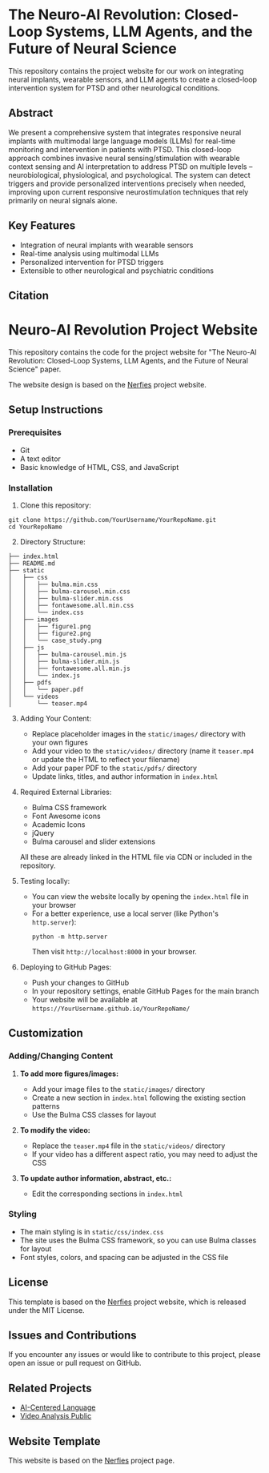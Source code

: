 # The Neuro-AI Revolution: Closed-Loop Systems, LLM Agents, and the Future of Neural Science

This repository contains the project website for our work on integrating neural implants, wearable sensors, and LLM agents to create a closed-loop intervention system for PTSD and other neurological conditions.

## Abstract

We present a comprehensive system that integrates responsive neural implants with multimodal large language models (LLMs) for real-time monitoring and intervention in patients with PTSD. This closed-loop approach combines invasive neural sensing/stimulation with wearable context sensing and AI interpretation to address PTSD on multiple levels – neurobiological, physiological, and psychological. The system can detect triggers and provide personalized interventions precisely when needed, improving upon current responsive neurostimulation techniques that rely primarily on neural signals alone.

## Key Features

- Integration of neural implants with wearable sensors
- Real-time analysis using multimodal LLMs
- Personalized intervention for PTSD triggers
- Extensible to other neurological and psychiatric conditions

## Citation

# Neuro-AI Revolution Project Website

This repository contains the code for the project website for "The Neuro-AI Revolution: Closed-Loop Systems, LLM Agents, and the Future of Neural Science" paper.

The website design is based on the [Nerfies](https://github.com/nerfies/nerfies.github.io) project website.

## Setup Instructions

### Prerequisites
- Git
- A text editor
- Basic knowledge of HTML, CSS, and JavaScript

### Installation

1. Clone this repository:
```
git clone https://github.com/YourUsername/YourRepoName.git
cd YourRepoName
```

2. Directory Structure:
```
├── index.html
├── README.md
├── static
│   ├── css
│   │   ├── bulma.min.css
│   │   ├── bulma-carousel.min.css
│   │   ├── bulma-slider.min.css
│   │   ├── fontawesome.all.min.css
│   │   └── index.css
│   ├── images
│   │   ├── figure1.png
│   │   ├── figure2.png
│   │   └── case_study.png
│   ├── js
│   │   ├── bulma-carousel.min.js
│   │   ├── bulma-slider.min.js
│   │   ├── fontawesome.all.min.js
│   │   └── index.js
│   ├── pdfs
│   │   └── paper.pdf
│   └── videos
│       └── teaser.mp4
```

3. Adding Your Content:
   - Replace placeholder images in the `static/images/` directory with your own figures
   - Add your video to the `static/videos/` directory (name it `teaser.mp4` or update the HTML to reflect your filename)
   - Add your paper PDF to the `static/pdfs/` directory
   - Update links, titles, and author information in `index.html`

4. Required External Libraries:
   - Bulma CSS framework
   - Font Awesome icons
   - Academic Icons
   - jQuery
   - Bulma carousel and slider extensions

   All these are already linked in the HTML file via CDN or included in the repository.

5. Testing locally:
   - You can view the website locally by opening the `index.html` file in your browser
   - For a better experience, use a local server (like Python's `http.server`):
     ```
     python -m http.server
     ```
     Then visit `http://localhost:8000` in your browser.

6. Deploying to GitHub Pages:
   - Push your changes to GitHub
   - In your repository settings, enable GitHub Pages for the main branch
   - Your website will be available at `https://YourUsername.github.io/YourRepoName/`

## Customization

### Adding/Changing Content

1. **To add more figures/images:**
   - Add your image files to the `static/images/` directory
   - Create a new section in `index.html` following the existing section patterns
   - Use the Bulma CSS classes for layout

2. **To modify the video:**
   - Replace the `teaser.mp4` file in the `static/videos/` directory
   - If your video has a different aspect ratio, you may need to adjust the CSS

3. **To update author information, abstract, etc.:**
   - Edit the corresponding sections in `index.html`

### Styling

- The main styling is in `static/css/index.css`
- The site uses the Bulma CSS framework, so you can use Bulma classes for layout
- Font styles, colors, and spacing can be adjusted in the CSS file

## License

This template is based on the [Nerfies](https://github.com/nerfies/nerfies.github.io) project website, which is released under the MIT License.

## Issues and Contributions

If you encounter any issues or would like to contribute to this project, please open an issue or pull request on GitHub.

## Related Projects

- [AI-Centered Language](https://wxcynthia.github.io/AIlanguage/)
- [Video Analysis Public](https://huggingface.co/spaces/wxcyn/Video-Analysis-Public)

## Website Template

This website is based on the [Nerfies](https://github.com/nerfies/nerfies.github.io) project page.